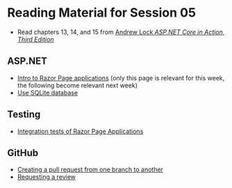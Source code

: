 # Reading Material for Session 05

* Read chapters 13, 14, and 15 from [Andrew Lock _ASP.NET Core in Action, Third Edition_](https://www.manning.com/books/asp-net-core-in-action-third-edition)


## ASP.NET

* [Intro to Razor Page applications](https://learn.microsoft.com/en-us/aspnet/core/tutorials/razor-pages/razor-pages-start?view=aspnetcore-7.0&tabs=visual-studio-code) (only this page is relevant for this week, the following become relevant next week)
* [Use SQLite database](https://learn.microsoft.com/en-us/dotnet/standard/data/sqlite/?tabs=netcore-cli)


## Testing

* [Integration tests of Razor Page Applications](https://learn.microsoft.com/en-us/aspnet/core/test/integration-tests?view=aspnetcore-7.0)


## GitHub

* [Creating a pull request from one branch to another](https://docs.github.com/en/pull-requests/collaborating-with-pull-requests/proposing-changes-to-your-work-with-pull-requests/creating-a-pull-request)
* [Requesting a review](https://docs.github.com/en/pull-requests/collaborating-with-pull-requests/proposing-changes-to-your-work-with-pull-requests/requesting-a-pull-request-review)




<!--
  * [Return HTML from minial web-apis](https://learn.microsoft.com/en-us/aspnet/core/fundamentals/minimal-apis/responses?view=aspnetcore-7.0#customizing-responses)
  * Conventions: https://learn.microsoft.com/en-us/dotnet/csharp/fundamentals/coding-style/coding-conventions
  * Autoformat code on save: https://stackoverflow.com/questions/39494277/how-do-you-format-code-on-save-in-vs-code
 -->
